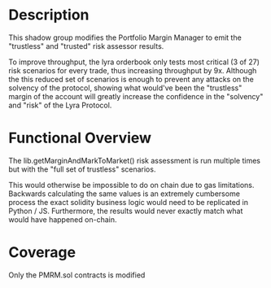# Description

This shadow group modifies the Portfolio Margin Manager to emit the "trustless" and "trusted" risk assessor results. 

To improve throughput, the lyra orderbook only tests most critical (3 of 27) risk scenarios for every trade, thus increasing throughput by 9x. Although the this reduced set of scenarios is enough to prevent any attacks on the solvency of the protocol, showing what would've been the "trustless" margin of the account will greatly increase the confidence in the "solvency" and "risk" of the Lyra Protocol. 

# Functional Overview

The lib.getMarginAndMarkToMarket() risk assessment is run multiple times but with the "full set of trustless" scenarios.

This would otherwise be impossible to do on chain due to gas limitations. Backwards calculating the same values is an extremely cumbersome process the exact solidity business logic would need to be replicated in Python / JS. Furthermore, the results would never exactly match what would have happened on-chain. 

# Coverage

Only the PMRM.sol contracts is modified
